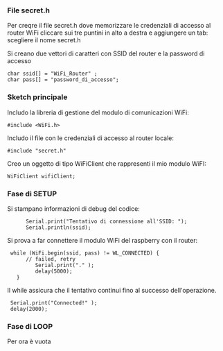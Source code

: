 ### File secret.h

Per creqre il file secret.h dove memorizzare le credenziali di accesso al router WiFi cliccare sui tre puntini in alto a destra 
e aggiungere un tab: scegliere il nome secret.h

Si creano due vettori di caratteri con SSID del router e la password di accesso

    char ssid[] = "WiFi_Router" ;   
    char pass[] = "password_di_accesso";   

### Sketch principale

Includo la libreria di gestione del modulo di comunicazioni WiFi:

    #include <WiFi.h>

Includo il file con le credenziali di accesso al router locale:

    #include "secret.h"

Creo un oggetto di tipo WiFiClient che rappresenti il mio modulo WiFI:

    WiFiClient wifiClient;

### Fase di SETUP

Si stampano informazioni di debug del codice:

          Serial.print("Tentativo di connessione all'SSID: ");
          Serial.println(ssid);

Si prova a far connettere il modulo WiFi del raspberry con il router:

     while (WiFi.begin(ssid, pass) != WL_CONNECTED) {
          // failed, retry
             Serial.print("." );
             delay(5000);
       }

Il while assicura che il tentativo continui fino al successo dell'operazione.

     Serial.print("Connected!" );
     delay(2000);

### Fase di LOOP

Per ora è vuota




